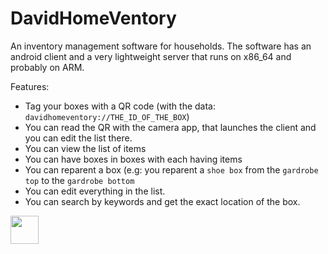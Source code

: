 # DavidHomeVentory

An inventory management software for households.
The software has an android client and a very lightweight server that runs on x86_64 and probably on ARM.

Features:
 - Tag your boxes with a QR code (with the data: `davidhomeventory://THE_ID_OF_THE_BOX`)
 - You can read the QR with the camera app, that launches the client and you can edit the list there.
 - You can view the list of items
 - You can have boxes in boxes with each having items
 - You can reparent a box (e.g: you reparent a `shoe box` from the `gardrobe top` to the `gardrobe bottom`
 - You can edit everything in the list.
 - You can search by keywords and get the exact location of the box.


<a href="https://endsoftwarepatents.org/innovating-without-patents"><img style="height: 45px;" src="https://static.fsf.org/nosvn/esp/logos/patent-free.svg"></a>
